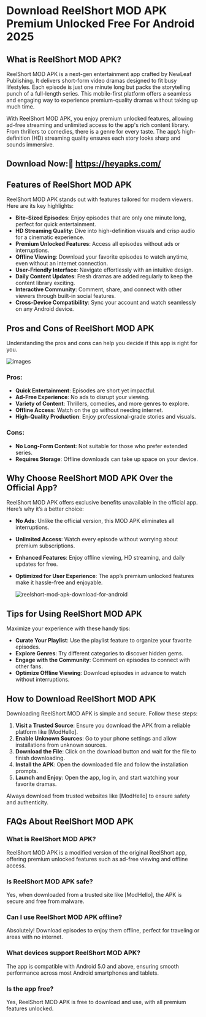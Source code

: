 # Download ReelShort MOD APK Premium Unlocked Free For Android 2025

## What is ReelShort MOD APK?
ReelShort MOD APK is a next-gen entertainment app crafted by NewLeaf Publishing. It delivers short-form video dramas designed to fit busy lifestyles. Each episode is just one minute long but packs the storytelling punch of a full-length series. This mobile-first platform offers a seamless and engaging way to experience premium-quality dramas without taking up much time.

With ReelShort MOD APK, you enjoy premium unlocked features, allowing ad-free streaming and unlimited access to the app's rich content library. From thrillers to comedies, there is a genre for every taste. The app’s high-definition (HD) streaming quality ensures each story looks sharp and sounds immersive.

## Download Now:🙌 https://heyapks.com/

## Features of ReelShort MOD APK
ReelShort MOD APK stands out with features tailored for modern viewers. Here are its key highlights:

- **Bite-Sized Episodes**: Enjoy episodes that are only one minute long, perfect for quick entertainment.
- **HD Streaming Quality**: Dive into high-definition visuals and crisp audio for a cinematic experience.
- **Premium Unlocked Features**: Access all episodes without ads or interruptions.
- **Offline Viewing**: Download your favorite episodes to watch anytime, even without an internet connection.
- **User-Friendly Interface**: Navigate effortlessly with an intuitive design.
- **Daily Content Updates**: Fresh dramas are added regularly to keep the content library exciting.
- **Interactive Community**: Comment, share, and connect with other viewers through built-in social features.
- **Cross-Device Compatibility**: Sync your account and watch seamlessly on any Android device.

## Pros and Cons of ReelShort MOD APK
Understanding the pros and cons can help you decide if this app is right for you.

![images](https://github.com/user-attachments/assets/90dbff3a-f78a-4604-a212-ca606f3b996d)


### Pros:
- **Quick Entertainment**: Episodes are short yet impactful.
- **Ad-Free Experience**: No ads to disrupt your viewing.
- **Variety of Content**: Thrillers, comedies, and more genres to explore.
- **Offline Access**: Watch on the go without needing internet.
- **High-Quality Production**: Enjoy professional-grade stories and visuals.

### Cons:
- **No Long-Form Content**: Not suitable for those who prefer extended series.
- **Requires Storage**: Offline downloads can take up space on your device.

## Why Choose ReelShort MOD APK Over the Official App?
ReelShort MOD APK offers exclusive benefits unavailable in the official app. Here’s why it’s a better choice:

- **No Ads**: Unlike the official version, this MOD APK eliminates all interruptions.
- **Unlimited Access**: Watch every episode without worrying about premium subscriptions.
- **Enhanced Features**: Enjoy offline viewing, HD streaming, and daily updates for free.
- **Optimized for User Experience**: The app’s premium unlocked features make it hassle-free and enjoyable.

  ![reelshort-mod-apk-download-for-android](https://github.com/user-attachments/assets/10eae523-0fd3-4218-b94b-26ed94175a73)


## Tips for Using ReelShort MOD APK
Maximize your experience with these handy tips:

- **Curate Your Playlist**: Use the playlist feature to organize your favorite episodes.
- **Explore Genres**: Try different categories to discover hidden gems.
- **Engage with the Community**: Comment on episodes to connect with other fans.
- **Optimize Offline Viewing**: Download episodes in advance to watch without interruptions.

## How to Download ReelShort MOD APK
Downloading ReelShort MOD APK is simple and secure. Follow these steps:

1. **Visit a Trusted Source**: Ensure you download the APK from a reliable platform like [ModHello].
2. **Enable Unknown Sources**: Go to your phone settings and allow installations from unknown sources.
3. **Download the File**: Click on the download button and wait for the file to finish downloading.
4. **Install the APK**: Open the downloaded file and follow the installation prompts.
5. **Launch and Enjoy**: Open the app, log in, and start watching your favorite dramas.

Always download from trusted websites like [ModHello] to ensure safety and authenticity.

## FAQs About ReelShort MOD APK

### What is ReelShort MOD APK?
ReelShort MOD APK is a modified version of the original ReelShort app, offering premium unlocked features such as ad-free viewing and offline access.

### Is ReelShort MOD APK safe?
Yes, when downloaded from a trusted site like [ModHello], the APK is secure and free from malware.

### Can I use ReelShort MOD APK offline?
Absolutely! Download episodes to enjoy them offline, perfect for traveling or areas with no internet.

### What devices support ReelShort MOD APK?
The app is compatible with Android 5.0 and above, ensuring smooth performance across most Android smartphones and tablets.

### Is the app free?
Yes, ReelShort MOD APK is free to download and use, with all premium features unlocked.

